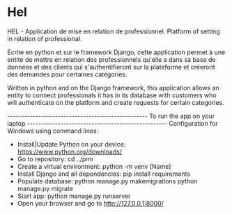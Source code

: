 # Hel
HEL - Application de mise en relation de professionnel. Platform of setting in relation of professional.

Écrite en python et sur le framework Django, cette application permet à une entité de mettre en relation des professionnels
qu'elle a dans sa base de données et des clients qui s'authentifieront sur la plateforme et créeront des demandes pour certaines catégories. 

Written in python and on the Django framework, this application allows an entity to connect professionals it has in its database 
with customers who will authenticate on the platform and create requests for certain categories.


-------------------------------------------------- To run the app on your laptop --------------------------------------------------
Configuration for Windows using command lines:
- Install|Update Python on your device: https://www.python.org/downloads/
- Go to repository: cd ../pmr
- Create a virtual environment: python -m venv [Name]
- Install Django and all dependencies: pip install requirements
- Populate database: python manage.py makemigrations
                     python manage.py migrate
- Start app: python manage.py runserver
- Open your browser and go to http://127.0.0.1:8000/
